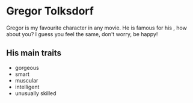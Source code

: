 # Gregor Tolksdorf
Gregor is my favourite character in any movie. He is famous for his , how about you? I guess you feel the same, don't worry, be happy!

## His main traits
* gorgeous
* smart
* muscular
* intelligent
* unusually skilled
